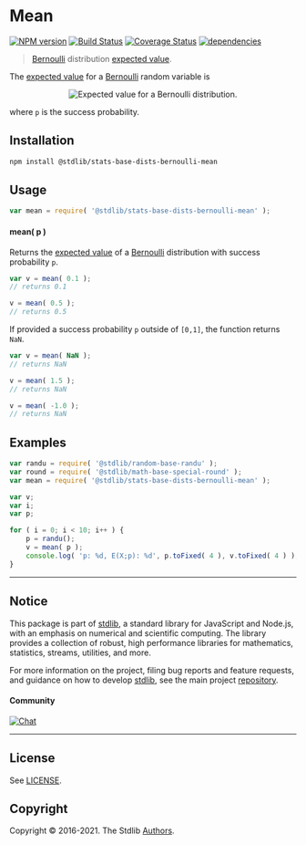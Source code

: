 <!--

@license Apache-2.0

Copyright (c) 2018 The Stdlib Authors.

Licensed under the Apache License, Version 2.0 (the "License");
you may not use this file except in compliance with the License.
You may obtain a copy of the License at

   http://www.apache.org/licenses/LICENSE-2.0

Unless required by applicable law or agreed to in writing, software
distributed under the License is distributed on an "AS IS" BASIS,
WITHOUT WARRANTIES OR CONDITIONS OF ANY KIND, either express or implied.
See the License for the specific language governing permissions and
limitations under the License.

-->

# Mean

[![NPM version][npm-image]][npm-url] [![Build Status][test-image]][test-url] [![Coverage Status][coverage-image]][coverage-url] [![dependencies][dependencies-image]][dependencies-url]

> [Bernoulli][bernoulli-distribution] distribution [expected value][expected-value].

<!-- Section to include introductory text. Make sure to keep an empty line after the intro `section` element and another before the `/section` close. -->

<section class="intro">

The [expected value][expected-value] for a [Bernoulli][bernoulli-distribution] random variable is

<!-- <equation class="equation" label="eq:bernoulli_expectation" align="center" raw="\mathbb{E}\left[ X \right] = p" alt="Expected value for a Bernoulli distribution."> -->

<div class="equation" align="center" data-raw-text="\mathbb{E}\left[ X \right] = p" data-equation="eq:bernoulli_expectation">
    <img src="https://cdn.rawgit.com/stdlib-js/stdlib/7e0a95722efd9c771b129597380c63dc6715508b/lib/node_modules/@stdlib/stats/base/dists/bernoulli/mean/docs/img/equation_bernoulli_expectation.svg" alt="Expected value for a Bernoulli distribution.">
    <br>
</div>

<!-- </equation> -->

where `p` is the success probability.

</section>

<!-- /.intro -->

<!-- Package usage documentation. -->

<section class="installation">

## Installation

```bash
npm install @stdlib/stats-base-dists-bernoulli-mean
```

</section>

<section class="usage">

## Usage

```javascript
var mean = require( '@stdlib/stats-base-dists-bernoulli-mean' );
```

#### mean( p )

Returns the [expected value][expected-value] of a [Bernoulli][bernoulli-distribution] distribution with success probability `p`.

```javascript
var v = mean( 0.1 );
// returns 0.1

v = mean( 0.5 );
// returns 0.5
```

If provided a success probability `p` outside of `[0,1]`, the function returns `NaN`.

```javascript
var v = mean( NaN );
// returns NaN

v = mean( 1.5 );
// returns NaN

v = mean( -1.0 );
// returns NaN
```

</section>

<!-- /.usage -->

<!-- Package usage notes. Make sure to keep an empty line after the `section` element and another before the `/section` close. -->

<section class="notes">

</section>

<!-- /.notes -->

<!-- Package usage examples. -->

<section class="examples">

## Examples

<!-- eslint no-undef: "error" -->

```javascript
var randu = require( '@stdlib/random-base-randu' );
var round = require( '@stdlib/math-base-special-round' );
var mean = require( '@stdlib/stats-base-dists-bernoulli-mean' );

var v;
var i;
var p;

for ( i = 0; i < 10; i++ ) {
    p = randu();
    v = mean( p );
    console.log( 'p: %d, E(X;p): %d', p.toFixed( 4 ), v.toFixed( 4 ) );
}
```

</section>

<!-- /.examples -->

<!-- Section to include cited references. If references are included, add a horizontal rule *before* the section. Make sure to keep an empty line after the `section` element and another before the `/section` close. -->

<section class="references">

</section>

<!-- /.references -->

<!-- Section for all links. Make sure to keep an empty line after the `section` element and another before the `/section` close. -->


<section class="main-repo" >

* * *

## Notice

This package is part of [stdlib][stdlib], a standard library for JavaScript and Node.js, with an emphasis on numerical and scientific computing. The library provides a collection of robust, high performance libraries for mathematics, statistics, streams, utilities, and more.

For more information on the project, filing bug reports and feature requests, and guidance on how to develop [stdlib][stdlib], see the main project [repository][stdlib].

#### Community

[![Chat][chat-image]][chat-url]

---

## License

See [LICENSE][stdlib-license].


## Copyright

Copyright &copy; 2016-2021. The Stdlib [Authors][stdlib-authors].

</section>

<!-- /.stdlib -->

<!-- Section for all links. Make sure to keep an empty line after the `section` element and another before the `/section` close. -->

<section class="links">

[npm-image]: http://img.shields.io/npm/v/@stdlib/stats-base-dists-bernoulli-mean.svg
[npm-url]: https://npmjs.org/package/@stdlib/stats-base-dists-bernoulli-mean

[test-image]: https://github.com/stdlib-js/stats-base-dists-bernoulli-mean/actions/workflows/test.yml/badge.svg
[test-url]: https://github.com/stdlib-js/stats-base-dists-bernoulli-mean/actions/workflows/test.yml

[coverage-image]: https://img.shields.io/codecov/c/github/stdlib-js/stats-base-dists-bernoulli-mean/main.svg
[coverage-url]: https://codecov.io/github/stdlib-js/stats-base-dists-bernoulli-mean?branch=main

[dependencies-image]: https://img.shields.io/david/stdlib-js/stats-base-dists-bernoulli-mean.svg
[dependencies-url]: https://david-dm.org/stdlib-js/stats-base-dists-bernoulli-mean/main

[chat-image]: https://img.shields.io/gitter/room/stdlib-js/stdlib.svg
[chat-url]: https://gitter.im/stdlib-js/stdlib/

[stdlib]: https://github.com/stdlib-js/stdlib

[stdlib-authors]: https://github.com/stdlib-js/stdlib/graphs/contributors

[stdlib-license]: https://raw.githubusercontent.com/stdlib-js/stats-base-dists-bernoulli-mean/main/LICENSE

[bernoulli-distribution]: https://en.wikipedia.org/wiki/Bernoulli_distribution

[expected-value]: https://en.wikipedia.org/wiki/Expected_value

</section>

<!-- /.links -->
